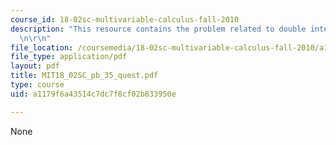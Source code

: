 ```yaml
---
course_id: 18-02sc-multivariable-calculus-fall-2010
description: "This resource contains the problem related to double integration. \r\
  \n\r\n"
file_location: /coursemedia/18-02sc-multivariable-calculus-fall-2010/a1179f6a43514c7dc7f8cf02b833950e_MIT18_02SC_pb_35_quest.pdf
file_type: application/pdf
layout: pdf
title: MIT18_02SC_pb_35_quest.pdf
type: course
uid: a1179f6a43514c7dc7f8cf02b833950e

---
```

None